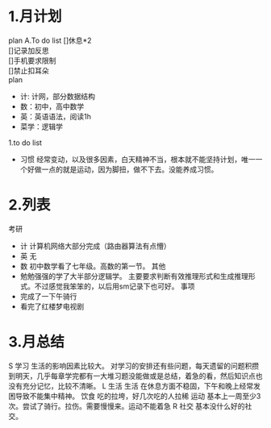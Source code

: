 # 1.月计划
plan  A.To do list
  []休息*2           
  []记录加反思      
  []手机要求限制        
  []禁止扣耳朵           
plan
*  计: 计网，部分数据结构
*  数：初中，高中数学
*  英：英语语法，阅读1h
*  菜学：逻辑学

1.to do list
* 习惯  经常变动，以及很多因素，白天精神不当，根本就不能坚持计划，唯一一个好做一点的就是运动，因为脚扭，做不下去。没能养成习惯。

# 2.列表
  考研
* 计 计算机网络大部分完成（路由器算法有点懵）
* 英 无
* 数 初中数学看了七年级。高数的第一节。
  其他
* 勉勉强强的学了大半部分逻辑学。 主要要求判断有效推理形式和生成推理形式。不过感觉我笨笨的，以后用sm记录下也可好。
  事项
* 完成了一下午骑行
* 看完了红楼梦电视剧
# 3.月总结

S 学习
  生活的影响因素比较大。
  对学习的安排还有些问题，每天遗留的问题积攒到明天，几乎每章学完都有一大堆习题没能做或是总结，着急的看，然后知识点也没有充分记忆，比较不清晰。
L 生活
  生活 在休息方面不稳固，下午和晚上经常发困导致不能集中精神。
  饮食 吃的拉垮，好几次吃的人拉稀
  运动 基本上一周至少3次。尝试了骑行。拉伤。需要慢慢来。运动不能着急
R 社交
基本没什么好的社交。
  